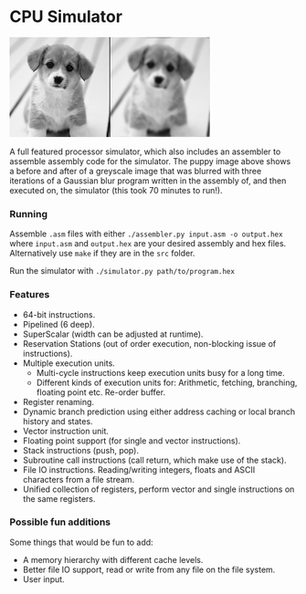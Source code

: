 # CPU Simulator #

![](image/puppy.jpg?raw=true "Puppy")

A full featured processor simulator, which also includes an assembler to
assemble assembly code for the simulator. The puppy image above shows a before
and after of a greyscale image that was blurred with three iterations of a
Gaussian blur program written in the assembly of, and then executed on, the
simulator (this took 70 minutes to run!).

### Running ###

Assemble `.asm` files with either `./assembler.py input.asm -o output.hex`
where `input.asm` and `output.hex` are your desired assembly and hex files.
Alternatively use `make` if they are in the `src` folder.

Run the simulator with `./simulator.py path/to/program.hex`

### Features ###

* 64-bit instructions.
* Pipelined (6 deep).
* SuperScalar (width can be adjusted at runtime).
* Reservation Stations (out of order execution, non-blocking issue of
    instructions).
* Multiple execution units.
    * Multi-cycle instructions keep execution units busy for a long time.
    * Different kinds of execution units for: Arithmetic, fetching, branching,
        floating point etc.  Re-order buffer.
* Register renaming.
* Dynamic branch prediction using either address caching or local branch
    history and states.
* Vector instruction unit.
* Floating point support (for single and vector instructions).
* Stack instructions (push, pop).
* Subroutine call instructions (call return, which make use of the stack).
* File IO instructions. Reading/writing integers, floats and ASCII characters
    from a file stream.
* Unified collection of registers, perform vector and single instructions on
    the same registers.

### Possible fun additions ###

Some things that would be fun to add:

* A memory hierarchy with different cache levels.
* Better file IO support, read or write from any file on the file system.
* User input.
